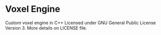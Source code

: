 # Voxel Engine
 Custom voxel engine in C++
 Licensed under GNU General Public License Version 3.
 More details on LICENSE file.